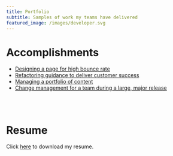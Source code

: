 ```yaml
---
title: Portfolio
subtitle: Samples of work my teams have delivered 
featured_image: /images/developer.svg
---
```


# Accomplishments

* [Designing a page for high bounce rate](https://docs.microsoft.com/azure/active-directory/)
* [Refactoring guidance to deliver customer success](https://docs.microsoft.com/intune/)
* [Managing a portfolio of content](https://docs.microsoft.com/azure/)
* [Change management for a team during a large, major release](https://access.redhat.com/documentation/en-us/red_hat_jboss_enterprise_application_platform/7.0/)  

<br/>
<br/>
 
# Resume
Click [here](https://github.com/arob98/arob98.github.io/raw/master/images/ARobertson.pdf) to download my resume.